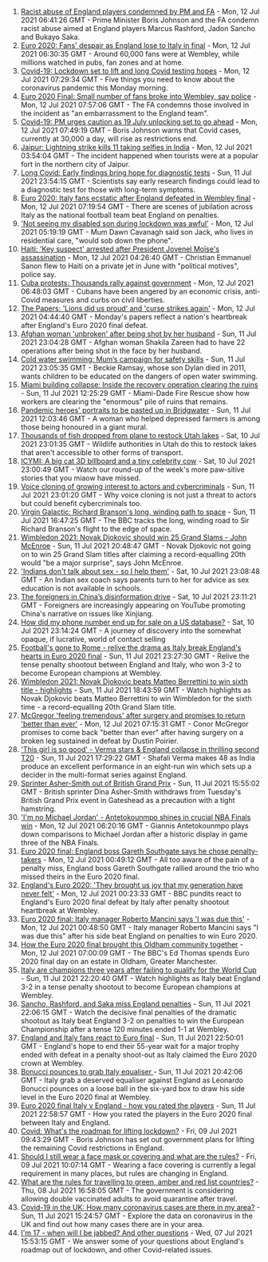 1. [Racist abuse of England players condemned by PM and FA](https://www.bbc.co.uk/sport/football/57800431) - Mon, 12 Jul 2021 06:41:26 GMT - Prime Minister Boris Johnson and the FA condemn racist abuse aimed at England players Marcus Rashford, Jadon Sancho and Bukayo Saka.
2. [Euro 2020: Fans' despair as England lose to Italy in final](https://www.bbc.co.uk/news/uk-57800036) - Mon, 12 Jul 2021 06:30:35 GMT - Around 60,000 fans were at Wembley, while millions watched in pubs, fan zones and at home.
3. [Covid-19: Lockdown set to lift and long Covid testing hopes](https://www.bbc.co.uk/news/uk-57798637) - Mon, 12 Jul 2021 07:29:34 GMT - Five things you need to know about the coronavirus pandemic this Monday morning.
4. [Euro 2020 Final: Small number of fans broke into Wembley, say police](https://www.bbc.co.uk/news/uk-57799271) - Mon, 12 Jul 2021 07:57:06 GMT - The FA condemns those involved in the incident as "an embarrassment to the England team".
5. [Covid-19: PM urges caution as 19 July unlocking set to go ahead](https://www.bbc.co.uk/news/uk-57797657) - Mon, 12 Jul 2021 07:49:19 GMT - Boris Johnson warns that Covid cases, currently at 30,000 a day, will rise as restrictions end.
6. [Jaipur: Lightning strike kills 11 taking selfies in India](https://www.bbc.co.uk/news/world-asia-india-57801398) - Mon, 12 Jul 2021 03:54:04 GMT - The incident happened when tourists were at a popular fort in the northern city of Jaipur.
7. [Long Covid: Early findings bring hope for diagnostic tests](https://www.bbc.co.uk/news/health-57776010) - Sun, 11 Jul 2021 23:54:15 GMT - Scientists say early research findings could lead to a diagnostic test for those with long-term symptoms.
8. [Euro 2020: Italy fans ecstatic after England defeated in Wembley final](https://www.bbc.co.uk/news/world-europe-57800151) - Mon, 12 Jul 2021 07:19:54 GMT - There are scenes of jubilation across Italy as the national football team beat England on penalties.
9. ['Not seeing my disabled son during lockdown was awful'](https://www.bbc.co.uk/news/uk-wales-57782572) - Mon, 12 Jul 2021 05:19:19 GMT - Mum Dawn Cavanagh said son Jack, who lives in residential care, "would sob down the phone".
10. [Haiti: 'Key suspect' arrested after President Jovenel Moïse's assassination](https://www.bbc.co.uk/news/world-latin-america-57800152) - Mon, 12 Jul 2021 04:26:40 GMT - Christian Emmanuel Sanon flew to Haiti on a private jet in June with "political motives", police say.
11. [Cuba protests: Thousands rally against government](https://www.bbc.co.uk/news/world-latin-america-57799852) - Mon, 12 Jul 2021 06:48:03 GMT - Cubans have been angered by an economic crisis, anti-Covid measures and curbs on civil liberties.
12. [The Papers: 'Lions did us proud' and 'curse strikes again'](https://www.bbc.co.uk/news/blogs-the-papers-57799821) - Mon, 12 Jul 2021 04:44:40 GMT - Monday's papers reflect a nation's heartbreak after England's Euro 2020 final defeat.
13. [Afghan woman 'unbroken' after being shot by her husband](https://www.bbc.co.uk/news/world-asia-57779841) - Sun, 11 Jul 2021 23:04:28 GMT - Afghan woman Shakila Zareen had to have 22 operations after being shot in the face by her husband.
14. [Cold water swimming: Mum’s campaign for safety skills](https://www.bbc.co.uk/news/uk-57777429) - Sun, 11 Jul 2021 23:05:35 GMT - Beckie Ramsay, whose son Dylan died in 2011, wants children to be educated on the dangers of open water swimming.
15. [Miami building collapse: Inside the recovery operation clearing the ruins](https://www.bbc.co.uk/news/world-us-canada-57795441) - Sun, 11 Jul 2021 12:25:29 GMT - Miami-Dade Fire Rescue show how workers are clearing the "enormous" pile of ruins that remains.
16. [Pandemic heroes' portraits to be pasted up in Bridgwater](https://www.bbc.co.uk/news/uk-england-somerset-57788657) - Sun, 11 Jul 2021 12:03:46 GMT - A woman who helped depressed farmers is among those being honoured in a giant mural.
17. [Thousands of fish dropped from plane to restock Utah lakes](https://www.bbc.co.uk/news/world-us-canada-57793082) - Sat, 10 Jul 2021 23:01:35 GMT - Wildlife authorities in Utah do this to restock lakes that aren't accessible to other forms of transport.
18. [ICYMI: A big cat 3D billboard and a tiny celebrity cow](https://www.bbc.co.uk/news/world-57771740) - Sat, 10 Jul 2021 23:00:49 GMT - Watch our round-up of the week's more paw-sitive stories that you miaow have missed.
19. [Voice cloning of growing interest to actors and cybercriminals](https://www.bbc.co.uk/news/business-57761873) - Sun, 11 Jul 2021 23:01:20 GMT - Why voice cloning is not just a threat to actors but could benefit cybercriminals too.
20. [Virgin Galactic: Richard Branson's long, winding path to space](https://www.bbc.co.uk/news/science-environment-57798167) - Sun, 11 Jul 2021 16:47:25 GMT - The BBC tracks the long, winding road to Sir Richard Branson's flight to the edge of space.
21. [Wimbledon 2021: Novak Djokovic should win 25 Grand Slams - John McEnroe](https://www.bbc.co.uk/sport/tennis/57768307) - Sun, 11 Jul 2021 20:48:47 GMT - Novak Djokovic not going on to win 25 Grand Slam titles after claiming a record-equalling 20th would "be a major surprise", says John McEnroe.
22. ['Indians don't talk about sex - so I help them'](https://www.bbc.co.uk/news/stories-56838660) - Sat, 10 Jul 2021 23:08:48 GMT - An Indian sex coach says parents turn to her for advice as sex education is not available in schools.
23. [The foreigners in China’s disinformation drive](https://www.bbc.co.uk/news/world-asia-china-57780023) - Sat, 10 Jul 2021 23:11:21 GMT - Foreigners are increasingly appearing on YouTube promoting China's narrative on issues like Xinjiang.
24. [How did my phone number end up for sale on a US database?](https://www.bbc.co.uk/news/technology-57443597) - Sat, 10 Jul 2021 23:14:24 GMT - A journey of discovery into the somewhat opaque, if lucrative, world of contact selling
25. [Football's gone to Rome - relive the drama as Italy break England's hearts in Euro 2020 final](https://www.bbc.co.uk/sport/av/football/57800393) - Sun, 11 Jul 2021 23:27:30 GMT - Relive the tense penalty shootout between England and Italy, who won 3-2 to become European champions at Wembley.
26. [Wimbledon 2021: Novak Djokovic beats Matteo Berrettini to win sixth title - highlights](https://www.bbc.co.uk/sport/av/tennis/57798311) - Sun, 11 Jul 2021 18:43:59 GMT - Watch highlights as Novak Djokovic beats Matteo Berrettini to win Wimbledon for the sixth time - a record-equalling 20th Grand Slam title.
27. [McGregor 'feeling tremendous' after surgery and promises to return 'better than ever'](https://www.bbc.co.uk/sport/mixed-martial-arts/57802288) - Mon, 12 Jul 2021 07:15:31 GMT - Conor McGregor promises to come back "better than ever" after having surgery on a broken leg sustained in defeat by Dustin Poirier.
28. ['This girl is so good' - Verma stars & England collapse in thrilling second T20](https://www.bbc.co.uk/sport/cricket/57798277) - Sun, 11 Jul 2021 17:29:22 GMT - Shafali Verma makes 48 as India produce an excellent performance in an eight-run win which sets up a decider in the multi-format series against England.
29. [Sprinter Asher-Smith out of British Grand Prix](https://www.bbc.co.uk/sport/athletics/57797917) - Sun, 11 Jul 2021 15:55:02 GMT - British sprinter Dina Asher-Smith withdraws from Tuesday's British Grand Prix event in Gateshead as a precaution with a tight hamstring.
30. ['I'm no Michael Jordan' - Antetokounmpo shines in crucial NBA Finals win](https://www.bbc.co.uk/sport/basketball/57802115) - Mon, 12 Jul 2021 06:20:16 GMT - Giannis Antetokounmpo plays down comparisons to Michael Jordan after a historic display in game three of the NBA Finals.
31. [Euro 2020 final: England boss Gareth Southgate says he chose penalty-takers](https://www.bbc.co.uk/sport/football/57800291) - Mon, 12 Jul 2021 00:49:12 GMT - All too aware of the pain of a penalty miss, England boss Gareth Southgate rallied around the trio who missed theirs in the Euro 2020 final.
32. [England's Euro 2020: 'They brought us joy that my generation have never felt'](https://www.bbc.co.uk/sport/football/57800201) - Mon, 12 Jul 2021 00:23:33 GMT - BBC pundits react to England's Euro 2020 final defeat by Italy after penalty shootout heartbreak at Wembley.
33. [Euro 2020 final: Italy manager Roberto Mancini says 'I was due this'](https://www.bbc.co.uk/sport/football/57800386) - Mon, 12 Jul 2021 00:48:50 GMT - Italy manager Roberto Mancini says "I was due this" after his side beat England on penalties to win Euro 2020.
34. [How the Euro 2020 final brought this Oldham community together](https://www.bbc.co.uk/news/uk-england-57802604) - Mon, 12 Jul 2021 07:00:09 GMT - The BBC's Ed Thomas spends Euro 2020 final day on an estate in Oldham, Greater Manchester.
35. [Italy are champions three years after failing to qualify for the World Cup  ](https://www.bbc.co.uk/sport/av/football/57799875) - Sun, 11 Jul 2021 22:20:40 GMT - Watch highlights as Italy beat England 3-2 in a tense penalty shootout to become European champions at Wembley.
36. [Sancho, Rashford, and Saka miss England penalties](https://www.bbc.co.uk/sport/av/football/57800161) - Sun, 11 Jul 2021 22:06:15 GMT - Watch the decisive final penalties of the dramatic shootout as Italy beat England 3-2 on penalties to win the European Championship after a tense 120 minutes ended 1-1 at Wembley.
37. [England and Italy fans react to Euro final](https://www.bbc.co.uk/news/uk-57798771) - Sun, 11 Jul 2021 22:50:01 GMT - England's hope to end their 55-year wait for a major trophy ended with defeat in a penalty shoot-out as Italy claimed the Euro 2020 crown at Wembley.
38. [Bonucci pounces to grab Italy equaliser ](https://www.bbc.co.uk/sport/av/football/57799636) - Sun, 11 Jul 2021 20:42:06 GMT - Italy grab a deserved equaliser against England as Leonardo Bonucci pounces on a loose ball in the six-yard box to draw his side level in the Euro 2020 final at Wembley.
39. [Euro 2020 final Italy v England - how you rated the players](https://www.bbc.co.uk/sport/football/51199329) - Sun, 11 Jul 2021 22:58:57 GMT - How you rated the players in the Euro 2020 final between Italy and England.
40. [Covid: What's the roadmap for lifting lockdown?](https://www.bbc.co.uk/news/explainers-52530518) - Fri, 09 Jul 2021 09:43:29 GMT - Boris Johnson has set out government plans for lifting the remaining Covid restrictions in England.
41. [Should I still wear a face mask or covering and what are the rules?](https://www.bbc.co.uk/news/health-51205344) - Fri, 09 Jul 2021 10:07:14 GMT - Wearing a face covering is currently a legal requirement in many places, but rules are changing in England.
42. [What are the rules for travelling to green, amber and red list countries?](https://www.bbc.co.uk/news/explainers-52544307) - Thu, 08 Jul 2021 16:58:05 GMT - The government is considering allowing double vaccinated adults to avoid quarantine after travel.
43. [Covid-19 in the UK: How many coronavirus cases are there in my area?](https://www.bbc.co.uk/news/uk-51768274) - Sun, 11 Jul 2021 15:24:57 GMT - Explore the data on coronavirus in the UK and find out how many cases there are in your area.
44. [I'm 17 - when will I be jabbed? And other questions](https://www.bbc.co.uk/news/world-asia-china-51176409) - Wed, 07 Jul 2021 15:53:15 GMT - We answer some of your questions about England's roadmap out of lockdown, and other Covid-related issues.
